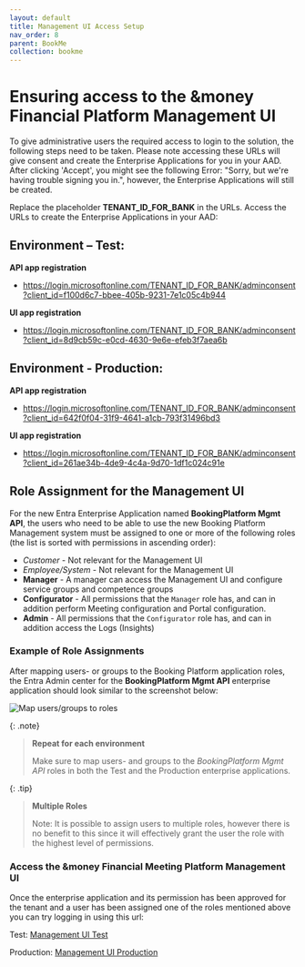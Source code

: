 ```yaml
---
layout: default
title: Management UI Access Setup
nav_order: 8
parent: BookMe
collection: bookme
---
```


# Ensuring access to the &money Financial Platform Management UI

To give administrative users the required access to login to the solution, the following steps need to be taken.
Please note accessing these URLs will give consent and create the Enterprise Applications for you in your AAD.
After clicking 'Accept', you might see the following Error: "Sorry, but we're having trouble signing you in.",
however, the Enterprise Applications will still be created.

Replace the placeholder **TENANT_ID_FOR_BANK** in the URLs. Access the URLs to create the Enterprise Applications in your AAD:

## Environment – Test:

**API app registration**

- https://login.microsoftonline.com/TENANT_ID_FOR_BANK/adminconsent?client_id=f100d6c7-bbee-405b-9231-7e1c05c4b944

**UI app registration**

- https://login.microsoftonline.com/TENANT_ID_FOR_BANK/adminconsent?client_id=8d9cb59c-e0cd-4630-9e6e-efeb3f7aea6b

## Environment - Production:

**API app registration**

- https://login.microsoftonline.com/TENANT_ID_FOR_BANK/adminconsent?client_id=642f0f04-31f9-4641-a1cb-793f31496bd3

**UI app registration**

- https://login.microsoftonline.com/TENANT_ID_FOR_BANK/adminconsent?client_id=261ae34b-4de9-4c4a-9d70-1df1c024c91e

## Role Assignment for the Management UI

For the new Entra Enterprise Application named **BookingPlatform Mgmt API**, the users who need to be able to use the
new Booking Platform Management system must be assigned to one or more of the following roles (the list is sorted with
permissions in ascending order):

- _Customer_ - Not relevant for the Management UI
- _Employee/System_ - Not relevant for the Management UI
- **Manager** - A manager can access the Management UI and configure service groups and competence groups
- **Configurator** - All permissions that the `Manager` role has, and can in addition perform Meeting configuration and Portal configuration.
- **Admin** - All permissions that the `Configurator` role has, and can in addition access the Logs (Insights)

### Example of Role Assignments

After mapping users- or groups to the Booking Platform application roles, the Entra Admin center for the **BookingPlatform Mgmt API**
enterprise application should look similar to the screenshot below:

![Map users/groups to roles](../../assets/images/booking-platform-api-role-mappings.png)

{: .note}

> **Repeat for each environment**
>
> Make sure to map users- and groups to the _BookingPlatform Mgmt API_ roles in both the Test and the Production
> enterprise applications.

{: .tip}

> **Multiple Roles**
>
> Note: It is possible to assign users to multiple roles, however there is no benefit to this since it will effectively
> grant the user the role with the highest level of permissions.

### Access the &money Financial Meeting Platform Management UI

Once the enterprise application and its permission has been approved for the tenant and a user has been assigned one of
the roles mentioned above you can try logging in using this url:

Test: [Management UI Test](https://self.test-env.booking.andmoney.dk/)

Production: [Management UI Production](https://self.booking.andmoney.dk/)

